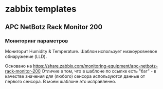 # zabbix templates

## APC NetBotz Rack Monitor 200

### Мониторинг параметров
Мониторит Humidity & Temperature. Шаблон использует низкоуровневое обнаружение (LLD).


Основано на https://share.zabbix.com/monitoring-equipment/apc-netbotz-rack-monitor-200
Отличие в том, что в шаблоне по ссылке есть "баг" - в качестве значения для (любого) сенсора используются данные от первого сенсора. В моем шаблоне это исправленно.

